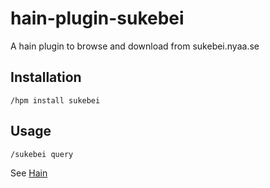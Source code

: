 # hain-plugin-sukebei
A hain plugin to browse and download from sukebei.nyaa.se

## Installation

```
/hpm install sukebei
```

## Usage

```
/sukebei query
```

See [Hain](https://github.com/appetizermonster/hain)
